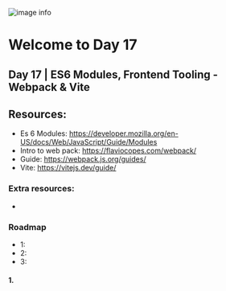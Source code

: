 ![image info](./welcome-day-17.png)

# Welcome to Day 17

## **Day 17 | ES6 Modules, Frontend Tooling - Webpack & Vite**

## Resources:

- Es 6 Modules: https://developer.mozilla.org/en-US/docs/Web/JavaScript/Guide/Modules
- Intro to web pack: https://flaviocopes.com/webpack/
- Guide: https://webpack.js.org/guides/
- Vite: https://vitejs.dev/guide/

### Extra resources:

-

### Roadmap

- 1:
- 2:
- 3:

#### 1.
